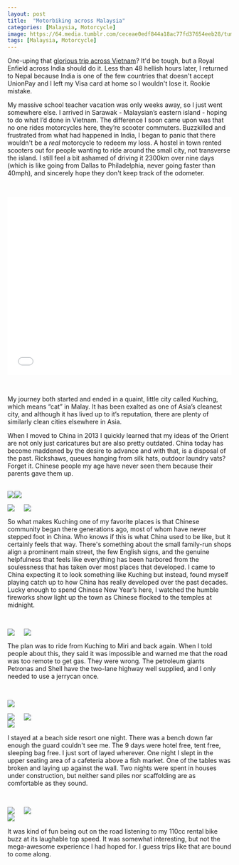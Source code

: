 ```yaml
---
layout: post
title:  "Motorbiking across Malaysia"
categories: [Malaysia, Motorcycle]
image: https://64.media.tumblr.com/ceceae0edf844a18ac77fd37654eeb28/tumblr_ntd8ijFlYZ1ubdk8fo5_1280.jpg
tags: [Malaysia, Motorcycle]
---
```

<p>One-uping that <a href="/Motorbiking-across-Vietnam/">glorious trip across Vietnam</a>? It&#39;d be tough, but a Royal Enfield across India should do it. Less than 48 hellish hours later, I returned to Nepal because India is one of the few countries that doesn&#39;t accept UnionPay and I left my Visa card at home so I wouldn&#39;t lose it. Rookie mistake.</p>

<p>My massive school teacher vacation was only weeks away, so I just went somewhere else. I arrived in Sarawak - Malaysian&rsquo;s eastern island - hoping to do what I&rsquo;d done in Vietnam. The difference I soon came upon was that no one rides motorcycles here, they&rsquo;re scooter commuters. Buzzkilled and frustrated from what had happened in India, I began to panic that there wouldn&#39;t be a <em>real</em> motorcycle to redeem my loss. A hostel in town rented scooters out for people wanting to ride around the small city, not transverse the island. I still feel a bit ashamed of driving it 2300km over nine days (which is like going from Dallas to Philadelphia, never going faster than 40mph), and sincerely hope they don&#39;t keep track of the odometer.</p>

<p>&nbsp;</p>

<iframe width="100%" height="400px" frameborder="0" allowfullscreen src="//umap.openstreetmap.fr/en/map/my-first-amazing-world-explorer_269968?scaleControl=false&miniMap=false&scrollWheelZoom=false&zoomControl=true&allowEdit=false&moreControl=true&searchControl=null&tilelayersControl=false&embedControl=null&datalayersControl=false&onLoadPanel=undefined&captionBar=false#7/3.151/112.510"></iframe>

<p>&nbsp;</p>

<p>My journey both started and ended in a quaint, little city called Kuching, which means &ldquo;cat&rdquo; in Malay. It has been exalted as one of Asia&rsquo;s cleanest city, and although it has lived up to it&rsquo;s reputation, there are plenty of similarly clean cities elsewhere in Asia.</p>

<p>When I moved to China in 2013 I quickly learned that my ideas of the Orient are not only just caricatures but are also pretty outdated. China today has become maddened by the desire to advance and with that, is a disposal of the past. Rickshaws, queues hanging from silk hats, outdoor laundry vats? Forget it. Chinese people my age have never seen them because their parents gave them up.<br />
&nbsp;</p>


<a href="https://64.media.tumblr.com/7996b39ff078caffd3c85cffa05ada36/tumblr_ntcmrvcL9i1ubdk8fo2_1280.jpg"><img class="glightbox" src="https://64.media.tumblr.com/7996b39ff078caffd3c85cffa05ada36/tumblr_ntcmrvcL9i1ubdk8fo2_1280.jpg" /></a><a href="https://64.media.tumblr.com/e292872d2bdb704a9f93517473dd7344/tumblr_ntcmrvcL9i1ubdk8fo3_1280.jpg"><img class="glightbox" src="https://64.media.tumblr.com/e292872d2bdb704a9f93517473dd7344/tumblr_ntcmrvcL9i1ubdk8fo3_1280.jpg" /></a>
<div class="columns">
  <div class="img1">
   <a href="https://64.media.tumblr.com/ceceae0edf844a18ac77fd37654eeb28/tumblr_ntd8ijFlYZ1ubdk8fo5_1280.jpg"><img class="glightbox" src="https://64.media.tumblr.com/ceceae0edf844a18ac77fd37654eeb28/tumblr_ntd8ijFlYZ1ubdk8fo5_1280.jpg" /></a>
  </div>
  <div class="img2">
   <a href="https://64.media.tumblr.com/9784634013130d158d0174a6ac101707/tumblr_ntcmrvcL9i1ubdk8fo6_1280.jpg"><img class="glightbox" src="https://64.media.tumblr.com/9784634013130d158d0174a6ac101707/tumblr_ntcmrvcL9i1ubdk8fo6_1280.jpg" /></a>
  </div>
  </div>


<p>So what makes Kuching one of my favorite places is that Chinese community began there generations ago, most of whom have never stepped foot in China. Who knows if this is what China used to be like, but it certainly feels that way. There&#39;s something about the small family-run shops align a prominent main street, the few English signs, and the genuine helpfulness that feels like everything has been harbored from the soulessness that has taken over most places that developed. I came to China expecting it to look something like Kuching but instead, found myself playing catch up to how China has really developed over the past decades. Lucky enough to spend Chinese New Year&rsquo;s here, I watched the humble fireworks show light up the town as Chinese flocked to the temples at midnight.</p>

<p>&nbsp;</p>

<div class="columns">
  <div class="img1">
   <a href="https://64.media.tumblr.com/4b9952f1fbfa81ab67aa13442e3f5669/tumblr_ntd8ijFlYZ1ubdk8fo3_640.jpg"><img class="glightbox" src="https://64.media.tumblr.com/4b9952f1fbfa81ab67aa13442e3f5669/tumblr_ntd8ijFlYZ1ubdk8fo3_640.jpg" /></a>
  </div>
  <div class="img2">
 <a href="https://64.media.tumblr.com/547736711caf4d3f8f43232f6759b1e3/tumblr_ntd8ijFlYZ1ubdk8fo6_640.jpg"><img class="glightbox" src="https://64.media.tumblr.com/547736711caf4d3f8f43232f6759b1e3/tumblr_ntd8ijFlYZ1ubdk8fo6_640.jpg" /></a>
 </div>
  </div>



<p>The plan was to ride from Kuching to Miri and back again. When I told people about this, they said it was impossible and warned me that the road was too remote to get gas. They were wrong. The petroleum giants Petronas and Shell have the two-lane highway well supplied, and I only needed to use a jerrycan once.</p>

<p>&nbsp;</p>

<a href="https://64.media.tumblr.com/a6a4781f2a5cf4cba2f14c8e92bfeeee/tumblr_ntd8ijFlYZ1ubdk8fo1_1280.jpg"><img class="glightbox" src="https://64.media.tumblr.com/a6a4781f2a5cf4cba2f14c8e92bfeeee/tumblr_ntd8ijFlYZ1ubdk8fo1_1280.jpg" /></a>

<div class="columns">
  <div class="img1">
   <a href="https://64.media.tumblr.com/d1d69e55d21d1ff2825a905510eaa62f/5b63dce4c5c5e9da-12/s500x750/49b9d439602fcc75b39a6537e7e952ff7c3122e7.jpg"><img class="glightbox" src="https://64.media.tumblr.com/d1d69e55d21d1ff2825a905510eaa62f/5b63dce4c5c5e9da-12/s500x750/49b9d439602fcc75b39a6537e7e952ff7c3122e7.jpg" /></a>
  </div>
  <div class="img2">
 <a href="https://64.media.tumblr.com/c828eed3112657ca9a8f5ac02e84dcda/5b63dce4c5c5e9da-d6/s500x750/8afea81080703a9dd4d0138ea7ace8ee98898f1a.jpg"><img class="glightbox" src="https://64.media.tumblr.com/c828eed3112657ca9a8f5ac02e84dcda/5b63dce4c5c5e9da-d6/s500x750/8afea81080703a9dd4d0138ea7ace8ee98898f1a.jpg" /></a>
 </div>
  </div>
  <a href="https://64.media.tumblr.com/63135e6745af2dc0c4b3fd1b09c4e2f7/tumblr_ntd8ijFlYZ1ubdk8fo10_1280.jpg"><img class="glightbox" src="https://64.media.tumblr.com/63135e6745af2dc0c4b3fd1b09c4e2f7/tumblr_ntd8ijFlYZ1ubdk8fo10_1280.jpg" /></a>

<p>I stayed at a beach side resort one night. There was a bench down far enough the guard couldn&#39;t see me. The 9 days were hotel free, tent free, sleeping bag free. I just sort of layed wherever. One night I slept in the upper seating area of a cafeteria above a fish market. One of the tables was broken and laying up against the wall. Two nights were spent in houses under construction, but neither sand piles nor scaffolding are as comfortable as they sound. 
</p>
<p>&nbsp;</p>
<div class="columns">
  <div class="img1">
<a href="https://64.media.tumblr.com/1f031c404867968ee9f0d2076b3b4046/tumblr_ntd8ijFlYZ1ubdk8fo2_1280.jpg"><img class="glightbox" src="https://64.media.tumblr.com/1f031c404867968ee9f0d2076b3b4046/tumblr_ntd8ijFlYZ1ubdk8fo2_1280.jpg" /></a>   
  </div>
  <div class="img2">
 <a href="https://64.media.tumblr.com/23a95ad3875ffba6c61077718af1a521/tumblr_ntd8ijFlYZ1ubdk8fo7_1280.jpg"><img class="glightbox" src="https://64.media.tumblr.com/23a95ad3875ffba6c61077718af1a521/tumblr_ntd8ijFlYZ1ubdk8fo7_1280.jpg" /></a>
 </div>
  </div>



   <img class="glightbox" src="https://64.media.tumblr.com/ee02bf89ec55e7aac34d840aef82f48d/03e42fe2a6a6f052-14/s500x750/e52608862dcf36f31964d6178ef00f7026fc8ae1.gifv" />
  

<p>It was kind of fun being out on the road listening to my 110cc rental bike buzz at its laughable top speed. It was somewhat interesting, but not the mega-awesome experience I had hoped for. I guess trips like that are bound to come along.</p>
<p>&nbsp;</p>